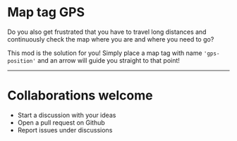 # Map tag GPS

Do you also get frustrated that you have to travel long distances and continuously check the map where you are and where you need to go?

This mod is the solution for you! Simply place a map tag with name `'gps-position'` and an arrow will guide you straight to that point!

---

# Collaborations welcome

-   Start a discussion with your ideas
-   Open a pull request on Github
-   Report issues under discussions
